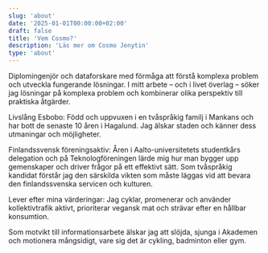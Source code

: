 ```yaml
---
slug: 'about'
date: '2025-01-01T00:00:00+02:00'
draft: false
title: 'Vem Cosmo?'
description: 'Läs mer om Cosmo Jenytin'
type: 'about'
---
```


Diplomingenjör och dataforskare med förmåga att förstå komplexa problem och utveckla fungerande lösningar. I mitt arbete – och i livet överlag – söker jag lösningar på komplexa problem och kombinerar olika perspektiv till praktiska åtgärder.

Livslång Esbobo: Född och uppvuxen i en tvåspråkig familj i Mankans och har bott de senaste 10 åren i Hagalund. Jag älskar staden och känner dess utmaningar och möjligheter.

Finlandssvensk föreningsaktiv: Åren i Aalto-universitetets studentkårs delegation och på Teknologföreningen lärde mig hur man bygger upp gemenskaper och driver frågor på ett effektivt sätt. Som tvåspråkig kandidat förstår jag den särskilda vikten som måste läggas vid att bevara den finlandssvenska servicen och kulturen.

Lever efter mina värderingar: Jag cyklar, promenerar och använder kollektivtrafik aktivt, prioriterar vegansk mat och strävar efter en hållbar konsumtion.

Som motvikt till informationsarbete älskar jag att slöjda, sjunga i Akademen och motionera mångsidigt, vare sig det är cykling, badminton eller gym.
